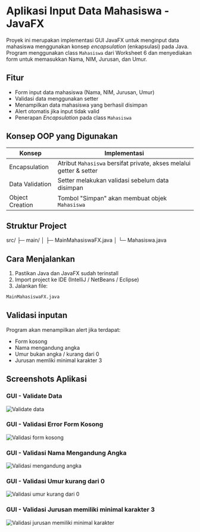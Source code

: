 # Aplikasi Input Data Mahasiswa - JavaFX

Proyek ini merupakan implementasi GUI JavaFX untuk menginput data mahasiswa menggunakan konsep _encapsulation_ (enkapsulasi) pada Java. Program menggunakan class `Mahasiswa` dari Worksheet 6 dan menyediakan form untuk memasukkan Nama, NIM, Jurusan, dan Umur.

## Fitur

- Form input data mahasiswa (Nama, NIM, Jurusan, Umur)
- Validasi data menggunakan setter
- Menampilkan data mahasiswa yang berhasil disimpan
- Alert otomatis jika input tidak valid
- Penerapan _Encapsulation_ pada class `Mahasiswa`

## Konsep OOP yang Digunakan

| Konsep          | Implementasi                                                        |
| --------------- | ------------------------------------------------------------------- |
| Encapsulation   | Atribut `Mahasiswa` bersifat private, akses melalui getter & setter |
| Data Validation | Setter melakukan validasi sebelum data disimpan                     |
| Object Creation | Tombol "Simpan" akan membuat objek `Mahasiswa`                      |

## Struktur Project

src/
├─ main/
│ ├─ MainMahasiswaFX.java
│ └─ Mahasiswa.java

## Cara Menjalankan

1. Pastikan Java dan JavaFX sudah terinstall
2. Import project ke IDE (IntelliJ / NetBeans / Eclipse)
3. Jalankan file:

```bash
MainMahasiswaFX.java
```

## Validasi inputan

Program akan menampilkan alert jika terdapat:

- Form kosong
- Nama mengandung angka
- Umur bukan angka / kurang dari 0
- Jurusan memliki minimal karakter 3

## Screenshots Aplikasi

### GUI - Validate Data

![Validate data](/pertemuan5/screenshoots/validate-data.png)

### GUI - Validasi Error Form Kosong

![Validasi form kosong](/pertemuan5/screenshoots/validasi-empty.png)

### GUI - Validasi Nama Mengandung Angka

![Validasi mengandung angka](/pertemuan5/screenshoots/validasi-nama.png)

### GUI - Validasi Umur kurang dari 0

![Validasi umur kurang dari 0](/pertemuan5/screenshoots/validasi-umur.png)

### GUI - Validasi Jurusan memiliki minimal karakter 3

![Validasi jurusan memiliki minimal karakter](/pertemuan5/screenshoots/validasi-jurusan.png)
